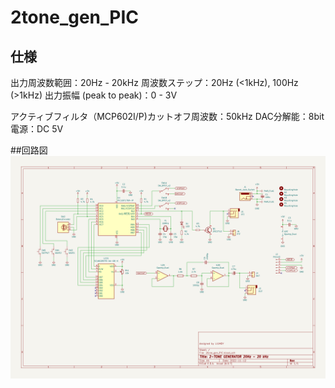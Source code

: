 # 2tone_gen_PIC

## 仕様
出力周波数範囲：20Hz - 20kHz
周波数ステップ：20Hz (<1kHz), 100Hz (>1kHz)
出力振幅 (peak to peak)：0 - 3V

アクティブフィルタ（MCP602I/P)カットオフ周波数：50kHz
DAC分解能：8bit
電源：DC 5V

##回路図
![回路図](./2tone_gen_PIC_schematic.png)

